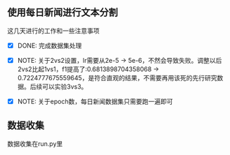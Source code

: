 ## 使用每日新闻进行文本分割

这几天进行的工作和一些注意事项
- [X] DONE: 完成数据集处理
- [X] NOTE: 关于2vs2设置，lr需要从2e-5 -> 5e-6，不然会导致失败。调整以后2vs2比起1vs1，f1提高了:0.6813898704358068 -> 0.7224777675559645，是符合直观的结果，不需要再用该死的先行研究数据。后续可以实验3vs3。
- [X] NOTE: 关于epoch数，每日新闻数据集只需要跑一遍即可


## 数据收集

数据收集在run.py里



